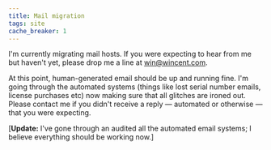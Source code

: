 ```yaml
---
title: Mail migration
tags: site
cache_breaker: 1
---
```


I'm currently migrating mail hosts. If you were expecting to hear from me but haven't yet, please drop me a line at <win@wincent.com>.

At this point, human-generated email should be up and running fine. I'm going through the automated systems (things like lost serial number emails, license purchases etc) now making sure that all glitches are ironed out. Please contact me if you didn't receive a reply — automated or otherwise — that you were expecting.

\[**Update:** I've gone through an audited all the automated email systems; I believe everything should be working now.\]
